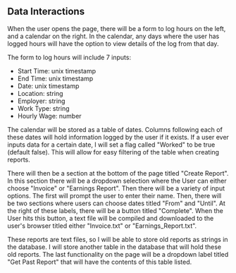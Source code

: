 ## Data Interactions

When the user opens the page, there will be a form to log hours on the left, and a calendar on the right. In the calendar, any days where the user has logged hours will have the option to 
view details of the log from that day. 

The form to log hours will include 7 inputs: 
* Start Time: unix timestamp
* End Time: unix timestamp
* Date: unix timestamp
* Location: string
* Employer: string
* Work Type: string
* Hourly Wage: number

The calendar will be stored as a table of dates. Columns following each of these dates will hold information logged by the user if it exists. If a user ever inputs data for a certain date, 
I will set a flag called "Worked" to be true (default false). This will allow for easy filtering of the table when creating reports.

There will then be a section at the bottom of the page titled "Create Report". In this section there will be a dropdown selection where the User can either choose "Invoice" or "Earnings Report". 
Then there will be a variety of input options. The first will prompt the user to enter their name. Then, there will be two sections where users can choose dates titled "From" and "Until". 
At the right of these labels, there will be a button titled "Complete". When the User hits this button, a text file will be compiled and downloaded to the user's browser titled either "Invoice.txt" 
or "Earnings_Report.txt".

These reports are text files, so I will be able to store old reports as strings in the database. I will store another table in the database that will hold these old reports. The last functionality 
on the page will be a dropdown label titled "Get Past Report" that will have the contents of this table listed.
